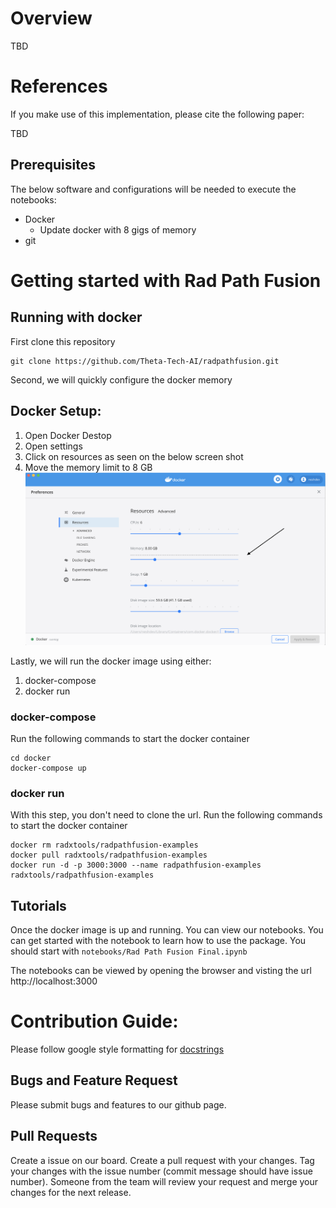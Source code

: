 # Overview

TBD

# References

If you make use of this implementation, please cite the following paper:

TBD

## Prerequisites

The below software and configurations will be needed to execute the notebooks:

* Docker
    * Update docker with 8 gigs of memory
* git


# Getting started with Rad Path Fusion

## Running with docker

First clone this repository

```
git clone https://github.com/Theta-Tech-AI/radpathfusion.git
```

Second, we will quickly configure the docker memory

## Docker Setup:
1. Open Docker Destop
2. Open settings
2. Click on resources as seen on the below screen shot
4. Move the memory limit to 8 GB
![Docker Configuration](assets/docker_config.png)

Lastly, we will run the docker image using either:

1. docker-compose
2. docker run

### docker-compose

Run the following commands to start the docker container

```
cd docker
docker-compose up
```

### docker run

With this step, you don't need to clone the url.
Run the following commands to start the docker container

```
docker rm radxtools/radpathfusion-examples
docker pull radxtools/radpathfusion-examples
docker run -d -p 3000:3000 --name radpathfusion-examples radxtools/radpathfusion-examples
```

## Tutorials

Once the docker image is up and running. You can view our notebooks. You can get started with the notebook to learn how to use the package. You should start with `notebooks/Rad Path Fusion Final.ipynb`

The notebooks can be viewed by opening the browser and visting the url http://localhost:3000


# Contribution Guide:

Please follow google style formatting for [docstrings](https://google.github.io/styleguide/pyguide.html#38-comments-and-docstrings)

## Bugs and Feature Request

Please submit bugs and features to our github page.


## Pull Requests
Create a issue on our board.
Create a pull request with your changes. Tag your changes with the issue number (commit message should have issue number).
Someone from the team will review your request and merge your changes for the next release.